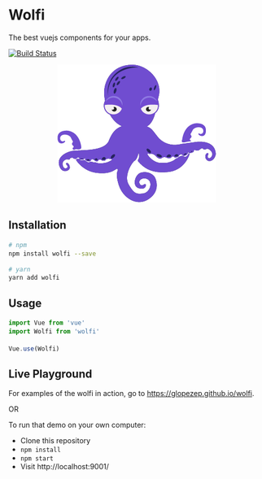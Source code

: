 
# Wolfi 

The best vuejs components for your apps.

[![Build Status](https://travis-ci.org/glopezep/wolfi.svg?branch=master)](https://travis-ci.org/glopezep/wolfi)

<p align="center">
  <img src="/logo.png" alt="Wolfi">
</p>

## Installation

``` bash
# npm
npm install wolfi --save
```

``` bash
# yarn
yarn add wolfi
```

## Usage

```javascript
import Vue from 'vue'
import Wolfi from 'wolfi'

Vue.use(Wolfi)
```

## Live Playground

For examples of the wolfi in action, go to https://glopezep.github.io/wolfi.

OR

To run that demo on your own computer:
* Clone this repository
* `npm install`
* `npm start`
* Visit http://localhost:9001/
